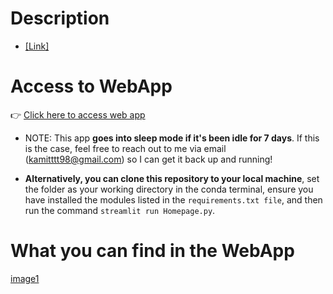 # Description
- [[Link]](https://github.com/Haoqi9/Personal_Projects/tree/master/CreditRisk)

# Access to WebApp
👉 [Click here to access web app](https://creditriskwebappst-lmmesu5xdk4m45fu9icbmf.streamlit.app/) <br>
- NOTE: This app **goes into sleep mode if it's been idle for 7 days**. If this is the case, feel free to reach out to me via email (kamitttt98@gmail.com) so I can get it back up and running!

- **Alternatively, you can clone this repository to your local machine**, set the folder as your working directory in the conda terminal, ensure you have installed the modules listed in the `requirements.txt file`, and then run the command `streamlit run Homepage.py`.

# What you can find in the WebApp
[image1](./Images/display1.png)
